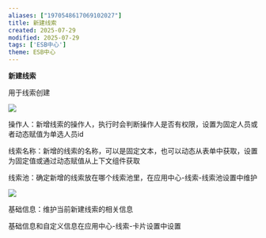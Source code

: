 ```yaml
---
aliases: ["1970548617069102027"]
title: 新建线索
created: 2025-07-29
modified: 2025-07-29
tags: ['ESB中心']
theme: ESB中心
---
```


**新建线索**

用于线索创建

![](https://myhelpdoc.oss-cn-heyuan.aliyuncs.com/mdimages/d71f877b1a5992616425517e7fa2f00d.jpg)

操作人：新增线索的操作人，执行时会判断操作人是否有权限，设置为固定人员或者动态赋值为单选人员id

线索名称：新增的线索的名称，可以是固定文本，也可以动态从表单中获取，设置为固定值或通过动态赋值从上下文组件获取

线索池：确定新增的线索放在哪个线索池里，在应用中心-线索-线索池设置中维护

![](https://myhelpdoc.oss-cn-heyuan.aliyuncs.com/mdimages/500cad48c2b1b86621c3e513be7e460a.jpg)

基础信息：维护当前新建线索的相关信息

基础信息和自定义信息在应用中心-线索-卡片设置中设置

